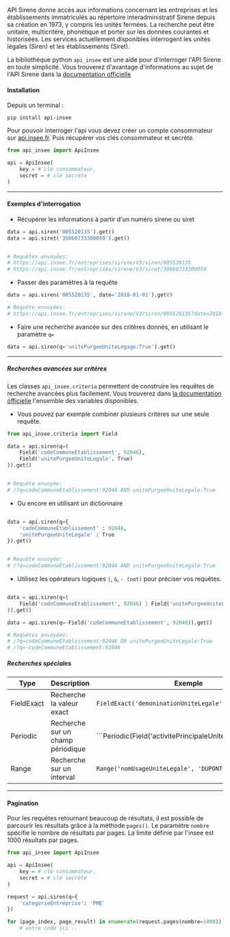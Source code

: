 
API Sirene donne accès aux informations concernant les entreprises et les établissements immatriculés au répertoire interadministratif Sirene depuis sa création en 1973, y compris les unités fermées. La recherche peut être unitaire, multicritère, phonétique et porter sur les données courantes et historisées. Les services actuellement disponibles interrogent les unités légales (Siren) et les établissements (Siret).

La bibliothéque python ```api_insee``` est une aide pour d'interroger l'API Sirene en toute simplicité.
Vous trouverez d'avantage d'informations au sujet de l'API Sirene dans la [documentation officielle](https://api.insee.fr/catalogue/site/themes/wso2/subthemes/insee/pages/item-info.jag?name=Sirene&version=V3&provider=insee)


#### Installation

Depuis un terminal :

`pip install api-insee`

Pour pouvoir interroger l'api vous devez créer un compte consommateur sur [api.insee.fr](https://api.insee.fr).
Puis récupérer vos clés consommateur et secrète.

```python
from api_insee import ApiInsee

api = ApiInsee(
    key = # clé consommateur,
    secret = # clé secrète
)
```
---------------------------

#### Exemples d'interrogation

* Récupérer les informations à partir d'un numéro sirene ou siret

```python
data = api.siren('005520135').get()
data = api.siret('39860733300059').get()


# Requêtes envoyées:
# https://api.insee.fr/entreprises/sirene/V3/siren/005520135
# https://api.insee.fr/entreprises/sirene/V3/siret/39860733300059
```

* Passer des paramètres à la requête

```python
data = api.siren('005520135', date='2018-01-01').get()

# Requête envoyées:
# https://api.insee.fr/entreprises/sirene/V3/siren/005520135?date=2018-01-01
```

* Faire une recherche avancée sur des critères donnés, en utilisant le paramètre ```q=```

```python
data = api.siren(q='unitePurgeeUniteLegage:True').get()
```
--------------------------------

##### Recherches avancées sur critéres

Les classes ```api_insee.criteria``` permettent de construire
les requêtes de recherche avancées plus facilement. Vous trouverez dans [la documentation officielle](https://api.insee.fr/catalogue/site/themes/wso2/subthemes/insee/templates/api/documentation/download.jag?tenant=carbon.super&resourceUrl=/registry/resource/_system/governance/apimgt/applicationdata/provider/insee/Sirene/V3/documentation/files/INSEE%20Documentation%20API%20Sirene%20Variables-V3.7.pdf) l'ensemble des variables disponibles.

* Vous pouvez par exemple combiner plusieurs critères sur une seule
requête.

```python
from api_insee.criteria import Field

data = api.siren(q=(
    Field('codeCommuneEtablissement', 92046),
    Field('unitePurgeeUniteLegale', True)
)).get()


# Requête envoyée:
# /?q=codeCommuneEtablissement:92046 AND unitePurgeeUniteLegale:True
```

* Ou encore en utilisant un dictionnaire

```python

data = api.siren(q={
    'codeCommuneEtablissement' : 92046,
    'unitePurgeeUniteLegale' : True
}).get()


# Requête envoyée:
# /?q=codeCommuneEtablissement:92046 AND unitePurgeeUniteLegale:True

```

* Utilisez les opérateurs logiques ```|```, ```&```, ```- (not)``` pour préciser vos requêtes.

```python

data = api.siren(q=(
    Field('codeCommuneEtablissement', 92046) | Field('unitePurgeeUniteLegale', True)
)).get()

data = api.siren(q=-Field('codeCommuneEtablissement', 92046)).get()

# Requêtes envoyées:
# /?q=codeCommuneEtablissement:92046 OR unitePurgeeUniteLegale:True
# /?q=-codeCommuneEtablissement:92046
```

##### Recherches spéciales

|Type|Description|Exemple|
|----|-----------|-------|
|FieldExact| Recherche la valeur exact|```FieldExact('demoninationUniteLegale','LE TIMBRE'))```|
|Periodic| Recherche sur un champ périodique|```Periodic(Field('activitePrincipaleUniteLegale','84.23Z') | Field('activitePrincipaleUniteLegale','86.21Z')))```|
|Range| Recherche sur un interval|```Range('nomUsageUniteLegale', 'DUPONT', 'DURANT')```|

----------------

#### Pagination

Pour les requêtes retournant beaucoup de résultats, il est possible de parcourir les résultats grâce à la méthode ```pages()```. Le paramètre ```nombre``` spécifie le nombre de résultats par pages. La limite définie par l'insee est 1000 résultats par pages.

```python
from api_insee import ApiInsee

api = ApiInsee(
    key = # clé consommateur,
    secret = # clé secrète
)

request = api.siren(q={
    'categorieEntreprise': 'PME'
})

for (page_index, page_result) in enumerate(request.pages(nombre=1000)):
    # votre code ici ..
```
